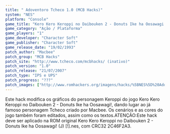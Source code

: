 ```yaml
---
title: " Adoventoro Tcheco 1.0 (MCB Hacks)"
system: "NES"
platform: "Console"
game_title: "Kero Kero Keroppi no Daibouken 2 - Donuts Ike ha Oosawagi!"
game_category: "Ação / Plataforma"
game_players: "1"
game_developer: "Character Soft"
game_publisher: "Character Soft"
game_release_date: "19/02/1993"
patch_author: "Macbee"
patch_group: "MCB Hacks"
patch_site: "http://www.tcheco.com/mcbhacks/ (inativo)"
patch_version: "1.0"
patch_release: "21/07/2007"
patch_type: "IPS e UPS"
patch_progress: "???"
patch_images: ["http://www.romhackers.org/imagens/hacks/%5BNES%5D%20Adoventoro%20Tcheco%20-%20MCB%20Hacks%20-%201.png","http://www.romhackers.org/imagens/hacks/%5BNES%5D%20Adoventoro%20Tcheco%20-%20MCB%20Hacks%20-%202.png","http://www.romhackers.org/imagens/hacks/%5BNES%5D%20Adoventoro%20Tcheco%20-%20MCB%20Hacks%20-%203.png"]
---
```

Este hack modifica os gráficos do personagem Keroppi do jogo Kero Kero Keroppi no Daibouken 2 - Donuts Ike ha Oosawagi!, dando lugar ao já famoso personagem Tcheco criado por Macbee. Os cenários e as cores do jogo também foram editados, assim como os textos.ATENÇÃO:Este hack deve ser aplicado na ROM original Kero Kero Keroppi no Daibouken 2 - Donuts Ike ha Oosawagi! (J) [!].nes, com CRC32 2C46F2A3.